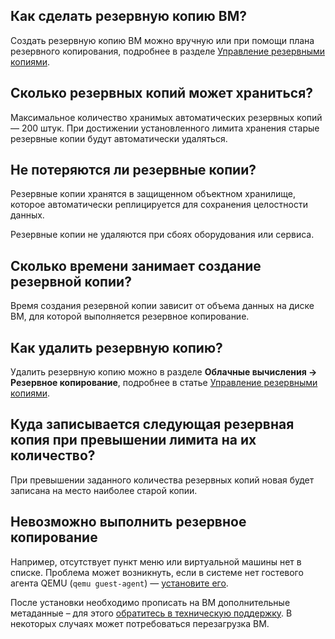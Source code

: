 ## Как сделать резервную копию ВМ?

Создать резервную копию ВМ можно вручную или при помощи плана резервного копирования, подробнее в разделе [Управление резервными копиями](../vm-backup-manage/).

## Сколько резервных копий может храниться?

Максимальное количество хранимых автоматических резервных копий — 200 штук. При достижении установленного лимита хранения старые резервные копии будут автоматически удаляться.

## Не потеряются ли резервные копии?

Резервные копии хранятся в защищенном объектном хранилище, которое автоматически реплицируется для сохранения целостности данных.

Резервные копии не удаляются при сбоях оборудования или сервиса.

## Сколько времени занимает создание резервной копии?

Время создания резервной копии зависит от объема данных на диске ВМ, для которой выполняется резервное копирование.

## Как удалить резервную копию?

Удалить резервную копию можно в разделе **Облачные вычисления → Резервное копирование**, подробнее в статье [Управление резервными копиями](../vm-backup-manage#udalenie-rezervnyh-kopiy).

## Куда записывается следующая резервная копия при превышении лимита на их количество?

При превышении заданного количества резервных копий новая будет записана на место наиболее старой копии.

## Невозможно выполнить резервное копирование

Например, отсутствует пункт меню или виртуальной машины нет в списке. Проблема может возникнуть, если в системе нет гостевого агента QEMU (`qemu guest-agent`) — [установите его](https://pve.proxmox.com/wiki/Qemu-guest-agent).

После установки необходимо прописать на ВМ дополнительные метаданные – для этого [обратитесь в техническую поддержку](/ru/contacts). В некоторых случаях может потребоваться перезагрузка ВМ.
